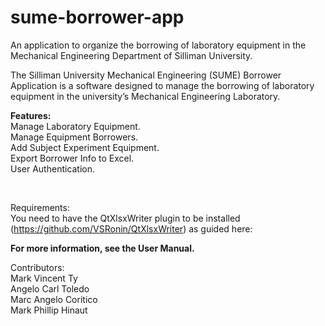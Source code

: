 # sume-borrower-app
An application to organize the borrowing of laboratory equipment in the Mechanical Engineering Department of Silliman University.

The Silliman University Mechanical Engineering (SUME) Borrower Application is a software designed to manage the borrowing of laboratory equipment in the university’s Mechanical Engineering Laboratory.


<strong>Features:</strong><br/>
Manage Laboratory Equipment.<br/>
Manage Equipment Borrowers.<br/>
Add Subject Experiment Equipment.<br/>
Export Borrower Info to Excel.<br/>
User Authentication.<br/>

<br/>

Requirements:<br/>
You need to have the QtXlsxWriter plugin to be installed (https://github.com/VSRonin/QtXlsxWriter) as guided here:

<strong>For more information, see the User Manual.</strong>

Contributors:<br/>
Mark Vincent Ty<br/>
Angelo Carl Toledo<br/>
Marc Angelo Coritico<br/>
Mark Phillip Hinaut<br/>
